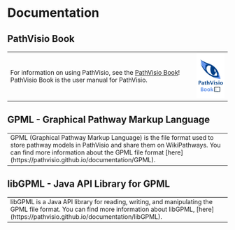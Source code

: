 # Documentation

## PathVisio Book
<p align="left">
  <table border="0">
    <tr>
    <td>For information on using PathVisio, see the <a href="https://pathvisio.org/pathvisio-book/">PathVisio Book</a>!  PathVisio Book is the user manual for PathVisio.</td>
      <td><img width="120" src="images/logos/pathvisio-book-logo.png"  alt="https://www.google.com"></td>
    </tr>
  </table>
</p>

## GPML - Graphical Pathway Markup Language
<p align="left">
  <table border="0">
    <tr>
    <td>GPML (Graphical Pathway Markup Language) is the file format used to store pathway models in PathVisio and share them on WikiPathways. You can find more information about the GPML file format [here](https://pathvisio.github.io/documentation/GPML).</td>
    </tr>
  </table>
</p>

## libGPML - Java API Library for GPML
<p align="left">
  <table border="0">
    <tr>
    <td>libGPML is a Java API library for reading, writing, and manipulating the GPML file format. You can find more information about libGPML, [here](https://pathvisio.github.io/documentation/libGPML).</td>
    </tr>
  </table>
</p>


